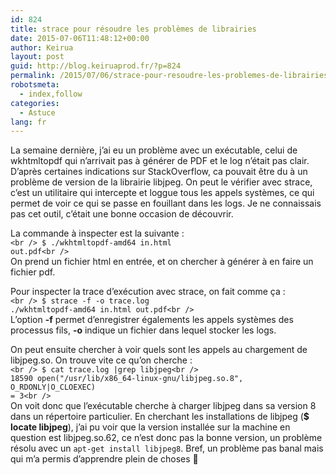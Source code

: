 ```yaml
---
id: 824
title: strace pour résoudre les problèmes de librairies
date: 2015-07-06T11:48:12+00:00
author: Keirua
layout: post
guid: http://blog.keiruaprod.fr/?p=824
permalink: /2015/07/06/strace-pour-resoudre-les-problemes-de-librairies/
robotsmeta:
  - index,follow
categories:
  - Astuce
lang: fr
---
```

La semaine dernière, j&rsquo;ai eu un problème avec un exécutable, celui de wkhtmltopdf qui n&rsquo;arrivait pas à générer de PDF et le log n&rsquo;était pas clair. D&rsquo;après certaines indications sur StackOverflow, ca pouvait être du à un problème de version de la librairie libjpeg. On peut le vérifier avec strace, c&rsquo;est un utilitaire qui intercepte et loggue tous les appels systèmes, ce qui permet de voir ce qui se passe en fouillant dans les logs. Je ne connaissais pas cet outil, c&rsquo;était une bonne occasion de découvrir.

La commande à inspecter est la suivante :  
<code lang="bash">&lt;br />
$ ./wkhtmltopdf-amd64 in.html out.pdf&lt;br />
</code>  
On prend un fichier html en entrée, et on chercher à générer à en faire un fichier pdf.

Pour inspecter la trace d&rsquo;exécution avec strace, on fait comme ça :  
<code lang="bash">&lt;br />
$ strace -f -o trace.log ./wkhtmltopdf-amd64 in.html out.pdf&lt;br />
</code>  
L&rsquo;option **-f** permet d&rsquo;enregistrer égalements les appels systèmes des processus fils, **-o** indique un fichier dans lequel stocker les logs.

On peut ensuite chercher à voir quels sont les appels au chargement de libjpeg.so. On trouve vite ce qu&rsquo;on cherche :  
<code lang="bash">&lt;br />
$ cat trace.log |grep libjpeg&lt;br />
18590 open("/usr/lib/x86_64-linux-gnu/libjpeg.so.8", O_RDONLY|O_CLOEXEC) = 3&lt;br />
</code>  
On voit donc que l&rsquo;exécutable cherche à charger libjpeg dans sa version 8 dans un répertoire particulier. En cherchant les installations de libjpeg (**$ locate libjpeg**), j&rsquo;ai pu voir que la version installée sur la machine en question est libjpeg.so.62, ce n&rsquo;est donc pas la bonne version, un problème résolu avec un `apt-get install libjpeg8`. Bref, un problème pas banal mais qui m&rsquo;a permis d&rsquo;apprendre plein de choses 🙂